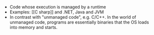 - Code whose execution is managed by a runtime
- Examples: [[C sharp]] and .NET, Java and JVM
- In contrast with "unmanaged code", e.g. C/C++. In the world of unmanaged code, programs are essentially binaries that the OS loads into memory and starts.
